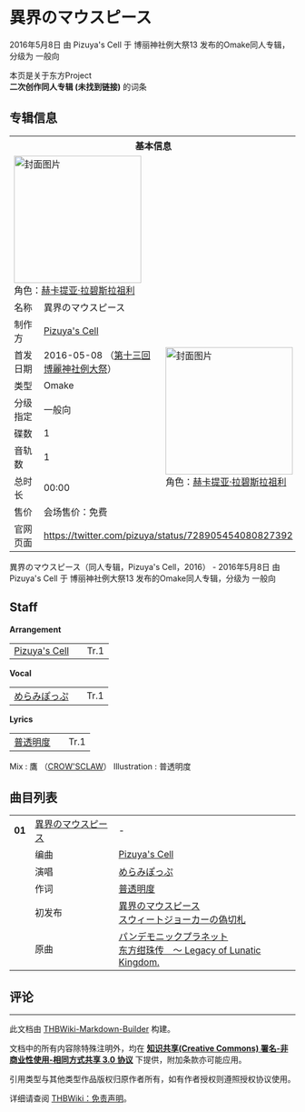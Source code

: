# 異界のマウスピース

<!-- source html: G:\repos\THBWiki-Markdown-Builder\THBWikiMarkdown\Temp\main\a\a5\ns0%3A%E7%95%B0%E7%95%8C%E3%81%AE%E3%83%9E%E3%82%A6%E3%82%B9%E3%83%94%E3%83%BC%E3%82%B9.html -->

2016年5月8日 由 Pizuya's Cell 于 博丽神社例大祭13 发布的Omake同人专辑，分级为 一般向

本页是关于东方Project  
 **二次创作同人专辑 (未找到链接)** 的词条
## 专辑信息

<table><tbody><tr><th colspan="3">基本信息</th></tr><tr><td class="cover-artwork-mobile" colspan="2"><a href="./文件-異界のマウスピース封面.png.md" class="image" title="封面图片"><img alt="封面图片" src="https://upload.thwiki.cc/thumb/e/e8/%E7%95%B0%E7%95%8C%E3%81%AE%E3%83%9E%E3%82%A6%E3%82%B9%E3%83%94%E3%83%BC%E3%82%B9%E5%B0%81%E9%9D%A2.png/224px-%E7%95%B0%E7%95%8C%E3%81%AE%E3%83%9E%E3%82%A6%E3%82%B9%E3%83%94%E3%83%BC%E3%82%B9%E5%B0%81%E9%9D%A2.png" decoding="async" loading="lazy" width="224" height="224" srcset="https://upload.thwiki.cc/thumb/e/e8/%E7%95%B0%E7%95%8C%E3%81%AE%E3%83%9E%E3%82%A6%E3%82%B9%E3%83%94%E3%83%BC%E3%82%B9%E5%B0%81%E9%9D%A2.png/336px-%E7%95%B0%E7%95%8C%E3%81%AE%E3%83%9E%E3%82%A6%E3%82%B9%E3%83%94%E3%83%BC%E3%82%B9%E5%B0%81%E9%9D%A2.png 1.5x, https://upload.thwiki.cc/thumb/e/e8/%E7%95%B0%E7%95%8C%E3%81%AE%E3%83%9E%E3%82%A6%E3%82%B9%E3%83%94%E3%83%BC%E3%82%B9%E5%B0%81%E9%9D%A2.png/448px-%E7%95%B0%E7%95%8C%E3%81%AE%E3%83%9E%E3%82%A6%E3%82%B9%E3%83%94%E3%83%BC%E3%82%B9%E5%B0%81%E9%9D%A2.png 2x" data-file-width="1200" data-file-height="1200"></a><div class="cover-char">角色：<a href="./赫卡提亚·拉碧斯拉祖利.md" title="赫卡提亚·拉碧斯拉祖利">赫卡提亚·拉碧斯拉祖利</a></div></td>
</tr><tr><td class="label">名称</td><td colspan="2"> 異界のマウスピース </td></tr><tr><td class="label">制作方</td><td><a href="./Pizuya's_Cell.md" title="Pizuya&#39;s Cell">Pizuya's Cell</a></td><td class="cover-artwork" rowspan="8" style="min-width:224px;"><a href="./文件-異界のマウスピース封面.png.md" class="image" title="封面图片"><img alt="封面图片" src="https://upload.thwiki.cc/thumb/e/e8/%E7%95%B0%E7%95%8C%E3%81%AE%E3%83%9E%E3%82%A6%E3%82%B9%E3%83%94%E3%83%BC%E3%82%B9%E5%B0%81%E9%9D%A2.png/224px-%E7%95%B0%E7%95%8C%E3%81%AE%E3%83%9E%E3%82%A6%E3%82%B9%E3%83%94%E3%83%BC%E3%82%B9%E5%B0%81%E9%9D%A2.png" decoding="async" loading="lazy" width="224" height="224" srcset="https://upload.thwiki.cc/thumb/e/e8/%E7%95%B0%E7%95%8C%E3%81%AE%E3%83%9E%E3%82%A6%E3%82%B9%E3%83%94%E3%83%BC%E3%82%B9%E5%B0%81%E9%9D%A2.png/336px-%E7%95%B0%E7%95%8C%E3%81%AE%E3%83%9E%E3%82%A6%E3%82%B9%E3%83%94%E3%83%BC%E3%82%B9%E5%B0%81%E9%9D%A2.png 1.5x, https://upload.thwiki.cc/thumb/e/e8/%E7%95%B0%E7%95%8C%E3%81%AE%E3%83%9E%E3%82%A6%E3%82%B9%E3%83%94%E3%83%BC%E3%82%B9%E5%B0%81%E9%9D%A2.png/448px-%E7%95%B0%E7%95%8C%E3%81%AE%E3%83%9E%E3%82%A6%E3%82%B9%E3%83%94%E3%83%BC%E3%82%B9%E5%B0%81%E9%9D%A2.png 2x" data-file-width="1200" data-file-height="1200"></a><div class="cover-char">角色：<a href="./赫卡提亚·拉碧斯拉祖利.md" title="赫卡提亚·拉碧斯拉祖利">赫卡提亚·拉碧斯拉祖利</a></div></td>
</tr><tr><td class="label">首发日期</td><td>2016-05-08&#160;（<a href="/展会作品列表?e=%E5%8D%9A%E4%B8%BD%E7%A5%9E%E7%A4%BE%E4%BE%8B%E5%A4%A7%E7%A5%AD%2313">第十三回 博麗神社例大祭</a>）</td></tr><tr><td class="label">类型</td><td>Omake</td></tr><tr><td class="label">分级指定</td><td>一般向</td></tr><tr><td class="label">碟数</td><td>1</td></tr><tr><td class="label">音轨数</td><td>1</td></tr><tr><td class="label">总时长</td><td>00:00</td></tr><tr><td class="label">售价</td><td>会场售价：免费</td></tr>
<tr><td class="label">官网页面</td><td colspan="2"><a rel="nofollow" class="external free" href="https://twitter.com/pizuya/status/728905454080827392">https://twitter.com/pizuya/status/728905454080827392</a></td></tr></tbody></table>

異界のマウスピース（同人专辑，Pizuya's Cell，2016） - 2016年5月8日 由 Pizuya's Cell 于 博丽神社例大祭13 发布的Omake同人专辑，分级为 一般向
## Staff
  
 **Arrangement**   

<table><tbody><tr><td><a href="./Pizuya's_Cell.md" title="Pizuya&#39;s Cell">Pizuya's Cell</a></td><td></td><td>Tr.1</td></tr></tbody></table>

  
 **Vocal**   

<table><tbody><tr><td><a href="./めらみぽっぷ.md" title="めらみぽっぷ">めらみぽっぷ</a></td><td></td><td>Tr.1</td></tr></tbody></table>

  
 **Lyrics**   

<table><tbody><tr><td><a href="./普透明度.md" title="普透明度">普透明度</a></td><td></td><td>Tr.1</td></tr></tbody></table>


Mix
: 鷹 （[CROW'SCLAW](./CROW'SCLAW.md)）
Illustration
: 普透明度

## 曲目列表

<table><tbody><tr><td id="1" class="infoRD"><b>01</b></td><td id="異界のマウスピース" colspan="2" class="title"><a href="./歌词-異界のマウスピース.md" title="歌词:異界のマウスピース">異界のマウスピース</a><span class="thcsearchlinks"><a rel="nofollow" class="external text" href="https://cd.thwiki.cc?arrange=Pizuya's Cell&amp;vocal=めらみぽっぷ&amp;lyric=普透明度&amp;ogmusic=パンデモニックプラネット&amp;fromwiki=異界のマウスピース"><span title="搜索相似同人曲"></span></a></span></td><td class="time">-</td></tr><tr><td class="left"></td><td class="label">编曲</td><td class="text" colspan="2"><a href="./Pizuya's_Cell.md" title="Pizuya&#39;s Cell">Pizuya's Cell</a><span class="thcsearchlinks"><a rel="nofollow" class="external text" href="https://cd.thwiki.cc?arrange=，Pizuya's Cell&amp;fromwiki=異界のマウスピース"><span></span></a></span></td></tr><tr><td class="left"></td><td class="label">演唱</td><td class="text" colspan="2"><a href="./めらみぽっぷ.md" title="めらみぽっぷ">めらみぽっぷ</a><span class="thcsearchlinks"><a rel="nofollow" class="external text" href="https://cd.thwiki.cc?vocal=めらみぽっぷ&amp;fromwiki=異界のマウスピース"><span></span></a></span></td></tr><tr><td class="left"></td><td class="label">作词</td><td class="text" colspan="2"><a href="./普透明度.md" title="普透明度">普透明度</a><span class="thcsearchlinks"><a rel="nofollow" class="external text" href="https://cd.thwiki.cc?lyric=普透明度&amp;fromwiki=異界のマウスピース"><span></span></a></span></td></tr><tr><td class="left"></td><td class="label">初发布</td><td class="text" colspan="2"><a href="/%E3%82%B9%E3%82%A6%E3%82%A3%E3%83%BC%E3%83%88%E3%82%B8%E3%83%A7%E3%83%BC%E3%82%AB%E3%83%BC%E3%81%AE%E5%81%BD%E5%88%87%E6%9C%AD#3" title="スウィートジョーカーの偽切札">異界のマウスピース</a><div class="source"><a href="./スウィートジョーカーの偽切札.md" title="スウィートジョーカーの偽切札">スウィートジョーカーの偽切札</a></div></td></tr><tr><td class="left"></td><td class="label">原曲</td><td class="text" colspan="2"><span class="thcsearchlinks"><a rel="nofollow" class="external text" href="https://cd.thwiki.cc?ogmusic=パンデモニックプラネット&amp;fromwiki=異界のマウスピース"><span></span></a></span><div class="ogmusic"><a href="/%E3%83%91%E3%83%B3%E3%83%87%E3%83%A2%E3%83%8B%E3%83%83%E3%82%AF%E3%83%97%E3%83%A9%E3%83%8D%E3%83%83%E3%83%88" class="mw-redirect" title="パンデモニックプラネット">パンデモニックプラネット</a></div><div class="source"><a href="/%E4%B8%9C%E6%96%B9%E7%BB%80%E7%8F%A0%E4%BC%A0_%EF%BD%9E_Legacy_of_Lunatic_Kingdom." class="mw-redirect" title="东方绀珠传 ～ Legacy of Lunatic Kingdom.">东方绀珠传　～ Legacy of Lunatic Kingdom.</a></div></td></tr></tbody></table>


## 评论




---

此文档由 [THBWiki-Markdown-Builder](https://github.com/Delsin-Yu/THBWiki-Markdown-Builder) 构建。

文档中的所有内容除特殊注明外，均在 [**知识共享(Creative Commons) 署名-非商业性使用-相同方式共享 3.0 协议**](https://creativecommons.org/licenses/by-sa/3.0/deed.zh-hans) 下提供，附加条款亦可能应用。

引用类型与其他类型作品版权归原作者所有，如有作者授权则遵照授权协议使用。

详细请查阅 [THBWiki：免责声明](https://thbwiki.cc/THBWiki:%E5%85%8D%E8%B4%A3%E5%A3%B0%E6%98%8E)。

